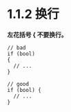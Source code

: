 # 1.1.2 换行

**左花括号 { 不要换行。**

```text
// bad
if (bool)
{
  // ...
}

// good
if (bool) {
  // ...
}
```

